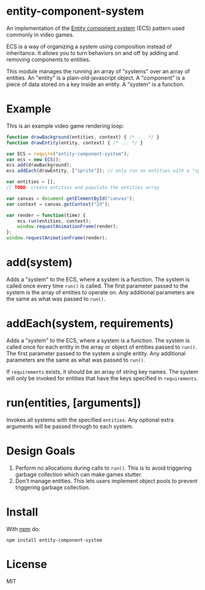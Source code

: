 # entity-component-system

An implementation of the [Entity component system](https://en.wikipedia.org/wiki/Entity_component_system) (ECS) pattern used commonly in video games.

ECS is a way of organizing a system using composition instead of inheritance. It allows you to turn behaviors on and off by adding and removing components to entities.

This module manages the running an array of "systems" over an array of entities. 
An "entity" is a plain-old-javascript object.
A "component" is a piece of data stored on a key inside an entity.
A "system" is a function.

# Example

This is an example video game rendering loop:

```javascript
function drawBackground(entities, context) { /* ... */ }
function drawEntity(entity, context) { /* ... */ }

var ECS = require("entity-component-system");
var ecs = new ECS();
ecs.add(drawBackground);
ecs.addEach(drawEntity, ["sprite"]); // only run on entities with a "sprite" component

var entities = [];
// TODO: create entities and populate the entities array

var canvas = document.getElementById("canvas");
var context = canvas.getContext("2d");

var render = function(time) {
	ecs.run(entities, context);
	window.requestAnimationFrame(render);
};
window.requestAnimationFrame(render);
```

# add(system)

Adds a "system" to the ECS, where a system is a function.
The system is called once every time `run()` is called.
The first parameter passed to the system is the array of entities to operate on.
Any additional parameters are the same as what was passed to `run()`.

# addEach(system, requirements)

Adds a "system" to the ECS, where a system is a function.
The system is called once for each entity in the array or object of entities passed to `run()`.
The first parameter passed to the system a single entity.
Any additional parameters are the same as what was passed to `run()`.

If `requirements` exists, it should be an array of string key names.
The system will only be invoked for entities that have the keys specified in `requirements`.

# run(entities, [arguments])

Invokes all systems with the specified `entities`. Any optional extra arguments will be passed through to each system.

# Design Goals

1. Perform no allocations during calls to `run()`. This is to avoid triggering garbage collection which can make games stutter.
2. Don't manage entities. This lets users implement object pools to prevent triggering garbage collection.

# Install

With [npm](https://www.npmjs.com/) do:

```
npm install entity-component-system
```

# License

MIT
